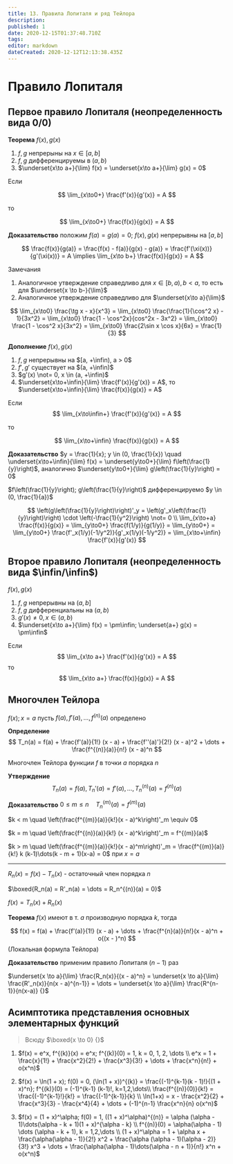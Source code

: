 ```yaml
---
title: 13. Правила Лопиталя и ряд Тейлора
description: 
published: 1
date: 2020-12-15T01:37:48.710Z
tags: 
editor: markdown
dateCreated: 2020-12-12T12:13:38.435Z
---
```


# Правило Лопиталя

## Первое правило Лопиталя (неопределенность вида 0/0)
**Теорема** $f(x), g(x)$
1. $f, g$ непрерыны на $x \in [a, b]$
2. $f, g$ дифференцируемы в $(a, b)$
3. $\underset{x\to a+}{\lim} f(x) = \underset{x\to a+}{\lim} g(x) = 0$

Если 

$$
\lim_{x\to0+} \frac{f'(x)}{g'(x)} = A
$$

то 

$$
\lim_{x\to0+} \frac{f(x)}{g(x)} = A
$$

**Доказательство** положим $f(a) = g(a) = 0$; $f(x), g(x)$ непрерывны на $[a, b]$

$$
\frac{f(x)}{g(a)} = \frac{f(x) - f(a)}{g(x) - g(a)} = \frac{f'(\xi(x))}{g'(\xi(x))} = A \implies \lim_{x\to b+} \frac{f(x)}{g(x)} = A
$$

Замечания

1. Аналогичное утверждение справедливо для $x \in [b, a), b < a$, то есть для $\underset{x \to b-}{\lim}$
2. Аналогичное утверждение справедливо для $\underset{x\to a}{\lim}$

$$
\lim_{x\to0} \frac{\tg x - x}{x^3} = \lim_{x\to0} \frac{\frac{1}{\cos^2 x} - 1}{3x^2} = \lim_{x\to0} \frac{1 - \cos^2x}{cos^2x - 3x^2} = \lim_{x\to0} \frac{1 - \cos^2 x}{3x^2} = \lim_{x\to0} \frac{2\sin x \cos x}{6x} = \frac{1}{3}
$$

**Дополнение** $f(x), g(x)$

1. $f, g$ непрерывны на $[a, +\infin), a > 0$
2. $f', g'$ существует на $(a, +\infin)$
3. $g'(x) \not= 0, x \in (a, +\infin)$
4. $\underset{x\to+\infin}{\lim} \frac{f'(x)}{g'(x)} = A$, то $\underset{x\to+\infin}{\lim} \frac{f(x)}{g(x)} = A$

Если
$$
\lim_{x\to\infin+} \frac{f'(x)}{g'(x)} = A
$$

то

$$
\lim_{x\to+\infin} \frac{f(x)}{g(x)} = A
$$

**Доказательство** $y = \frac{1}{x}; y \in (0, \frac{1}{x}) \quad \underset{x\to+\infin}{\lim} f(x) = \underset{y\to0+}{\lim} f\left(\frac{1}{y}\right)$, аналогично $\underset{y\to0+}{\lim} g\left(\frac{1}{y}\right) = 0$

$f\left(\frac{1}{y}\right); g\left(\frac{1}{y}\right)$ дифференцируемо $y \in (0, \frac{1}{a})$

$$
\left(g\left(\frac{1}{y}\right)\right)'_y = \left(g'_x\left(\frac{1}{y}\right)\right) \cdot \left(-\frac{1}{y^2}\right) \not= 0 \\
\lim_{x\to+a} \frac{f(x)}{g(x)} = \lim_{y\to0+} \frac{f(1/y)}{g(1/y)} = \lim_{y\to0+} = \lim_{y\to0+} \frac{f'_x(1/y)(-1/y^2)}{g'_x(1/y)(-1/y^2)} = \lim_{x\to+\infin} \frac{f'(x)}{g'(x)}
$$

## Второе правило Лопиталя (неопределенность вида $\infin/\infin$)

$f(x), g(x)$
1. $f, g$ непрерывны на $(a, b]$
2. $f, g$ дифференциальны на $(a, b)$
3. $g'(x) \not=0, x \in (a, b)$
4. $\underset{x\to a+}{\lim} f(x) = \pm\infin; \underset{a+} g(x) = \pm\infin$

Если
$$
\lim_{x\to a+} \frac{f'(x)}{g'(x)} = A
$$
то
$$
\lim_{x\to a+} \frac{f(x)}{g(x)} = A
$$

## Многочлен Тейлора

$f(x); x = a$ пусть $f(a), f'(a), \dots, f^{(n)}(a)$ определено

**Определение**
$$
T_n(a) = f(a) + \frac{f'(a)}{1!} (x - a) + \frac{f''(a)'}{2!} (x - a)^2 + \dots + \frac{f^{(n)}(a)}{n!} (x - a)^n
$$

Многочлен Тейлора функции $f$ в точки $a$ порядка $n$

**Утверждение**
$$
T_n(a) = f(a), T_n'(a) = f'(a), \dots, T_n^{(n)}(a) = f^{(n)}(a)
$$

**Доказательство** $0 \le m \le n \quad T_n^{(m)}(a) = f^{(m)}(a)$

$k < m \quad \left(\frac{f^{(m)}(a)}{k!}(x - a)^k\right)'_m \equiv 0$

$k = m \quad \left(\frac{f^{(n)}(a)}{k!} (x - a)^k\right)'_m = f^{(m)}(a)$

$k > m \quad \left(\frac{f^{(m)}(a)}{k!}(x - a)^m\right)'_m = \frac{f^{(m)}(a)}{k!} k (k-1)\dots(k - m + 1)(x-a) = 0$ при $x = a$

---

$R_n(x) = f(x) - T_n(x)$ - остаточный член порядка $n$

$\boxed{R_n(a) = R'_n(a) = \dots = R_n^{(n)}(a) = 0}$

$f(x) = T_n(x) + R_n(x)$

**Теорема** $f(x)$ имеют в т. $a$ производную порядка $k$, тогда

$$
f(x) = f(a) + \frac{f'(a)}{1!} (x - a) + \dots + \frac{f^{n}(a)}{n!}(x - a)^n + o((x - )^n)
$$
(Локальная формула Тейлора)

**Доказательство** применим правило Лопиталя $(n - 1)$ раз

$\underset{x \to a}{\lim} \frac{R_n(x)}{(x - a)^n} = \underset{x \to a}{\lim} \frac{R'_n(x)}{n(x - a)^{n-1}} = \dots = \underset{x \to a}{\lim} \frac{R^{n-1}}{n(x-a)} {}$

## Асимптотика представления основных элементарных функций

> Всюду $\boxed{x \to 0} {}$

1. $f(x) = e^x, f^{(k)}(x) = e^x; f^{(k)}(0) = 1, k = 0, 1, 2, \dots \\
e^x = 1 + \frac{x}{1!} + \frac{x^2}{2!} + \frac{x^3}{3!} + \dots + \frac{x^n}{n!} + o(x^n)$

2. $f(x) = \ln(1 + x); f(0) = 0, (\ln(1 + x))^{(k)} = \frac{(-1)^{k-1}(k - 1)!}{(1 + x)^n}; f^{(k)}(0) = (-1)^{k-1} (k-1)!, k=1,2,\dots\\
\frac{f^{(n)}(0)}{k!} = \frac{(-1)^{k-1}!}{k!} = \frac{(-1)^{k-1}}{k} \\
\ln(1+x) = x - \frac{x^2}{2} + \frac{x^3}{3} - \frac{x^4}{4} + \dots + (-1)^{n-1} \frac{x^n}{n} o(x^n)$

3. $f(x) = (1 + x)^\alpha; f(0) = 1, ((1 + x)^\alpha)^{(n)} = \alpha (\alpha - 1)\dots(\alpha - k + 1)(1 + x)^{\alpha - k} \\
f^{(n)}(0) = \alpha(\alpha - 1) \dots (\alpha - k + 1), k = 1,2,\dots \\
(1 + x)^\alpha = 1 + \alpha x + \frac{\alpha(\alpha - 1)}{2!} x^2 + \frac{\alpha (\alpha - 1)(\alpha - 2)}{3!} x^3 + \dots + \frac{\alpha(\alpha - 1)\dots(\alpha - n + 1)}{n!} x^n + o(x^n)$

